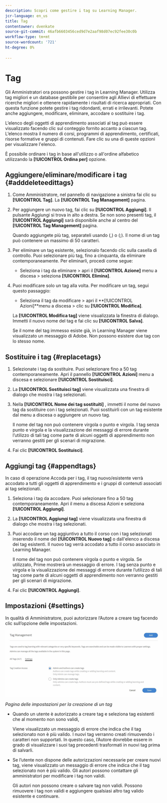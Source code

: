 ```yaml
---
description: Scopri come gestire i tag su Learning Manager.
jcr-language: en_us
title: Tag
contentowner: dvenkate
source-git-commit: 46afb6603456ced9d7e2aaf98d07ec92fee30c0b
workflow-type: tm+mt
source-wordcount: '721'
ht-degree: 0%

---
```




# Tag

Gli Amministratori ora possono gestire i tag in Learning Manager. Utilizza tag migliori e un database gestibile per consentire agli Allievi di effettuare ricerche migliori e ottenere rapidamente i risultati di ricerca appropriati. Con questa funzione potete gestire i tag ridondanti, errati e irrilevanti. Potete anche aggiungere, modificare, eliminare, accodare o sostituire i tag.

L’elenco degli oggetti di apprendimento associati al tag può essere visualizzato facendo clic sul conteggio fornito accanto a ciascun tag. L’elenco mostra il numero di corsi, programmi di apprendimento, certificati, risorse formative e gruppi di contenuti. Fare clic su una di queste opzioni per visualizzare l&#39;elenco.

È possibile ordinare i tag in base all&#39;utilizzo o all&#39;ordine alfabetico utilizzando la **[!UICONTROL Ordina per]** opzione.

## Aggiungere/eliminare/modificare i tag {#adddeleteedittags}

1. Come Amministratore, nel pannello di navigazione a sinistra fai clic su **[!UICONTROL Tag]**. La **[!UICONTROL Tag Management]** pagina.
1. Per aggiungere un nuovo tag, fai clic su **[!UICONTROL Aggiungi]**. Il pulsante Aggiungi si trova in alto a destra. Se non sono presenti tag, il **[!UICONTROL Aggiungi]** sarà disponibile anche al centro del **[!UICONTROL Tag Management]** pagina.

   Quando aggiungete più tag, separateli usando (,) o (;). Il nome di un tag può contenere un massimo di 50 caratteri.

1. Per eliminare un tag esistente, selezionalo facendo clic sulla casella di controllo. Puoi selezionare più tag, fino a cinquanta, da eliminare contemporaneamente. Per eliminarli, procedi come segue:

   * Seleziona i tag da eliminare > apri il **[!UICONTROL Azione]** menu a discesa > seleziona **[!UICONTROL Elimina]**.

1. Puoi modificare solo un tag alla volta. Per modificare un tag, segui questo passaggio:

   * Seleziona il tag da modificare > apri il **[!UICONTROL Azioni]**menu a discesa > clic su **[!UICONTROL Modifica]**.

   La **[!UICONTROL Modifica tag]** viene visualizzata la finestra di dialogo. Immetti il nuovo nome del tag e fai clic su **[!UICONTROL Salva]**.

   Se il nome del tag immesso esiste già, in Learning Manager viene visualizzato un messaggio di Adobe. Non possono esistere due tag con lo stesso nome.

## Sostituire i tag {#replacetags}

1. Selezionate i tag da sostituire. Puoi selezionare fino a 50 tag contemporaneamente. Apri il pannello **[!UICONTROL Azioni]** menu a discesa e selezionare **[!UICONTROL Sostituisci]**.
1. La **[!UICONTROL Sostituisci tag]** viene visualizzata una finestra di dialogo che mostra i tag selezionati.

1. Nella **[!UICONTROL Nome dei tag sostituiti]** , immetti il nome del nuovo tag da sostituire con i tag selezionati. Puoi sostituirli con un tag esistente dal menu a discesa o aggiungere un nuovo tag.

   Il nome del tag non può contenere virgola o punto e virgola.  I tag senza punto e virgola e la visualizzazione dei messaggi di errore durante l’utilizzo di tali tag come parte di alcuni oggetti di apprendimento non verranno gestiti per gli scenari di migrazione.

1. Fai clic **[!UICONTROL Sostituisci]**.

## Aggiungi tag {#appendtags}

In caso di operazione Accoda per i tag, il tag nuovo/esistente verrà accodato a tutti gli oggetti di apprendimento e i gruppi di contenuti associati ai tag selezionati.

1. Seleziona i tag da accodare. Puoi selezionare fino a 50 tag contemporaneamente. Apri il menu a discesa Azioni e seleziona **[!UICONTROL Aggiungi]**.
1. La  **[!UICONTROL Aggiungi tag]** viene visualizzata una finestra di dialogo che mostra i tag selezionati.
1. Puoi accodare un tag aggiuntivo a tutto il corso con i tag selezionati inserendo il nome del **[!UICONTROL Nuovo tag]** o dall&#39;elenco a discesa dei tag esistenti. Il nuovo tag verrà accodato a tutto il corso associato in Learning Manager.

   Il nome del tag non può contenere virgola o punto e virgola. Se utilizzato, Prime mostrerà un messaggio di errore. I tag senza punto e virgola e la visualizzazione dei messaggi di errore durante l’utilizzo di tali tag come parte di alcuni oggetti di apprendimento non verranno gestiti per gli scenari di migrazione.

1. Fai clic **[!UICONTROL Aggiungi]**.

## Impostazioni {#settings}

In qualità di Amministratore, puoi autorizzare l’Autore a creare tag facendo clic sull’opzione delle impostazioni.

![](assets/unknown-1.jpeg)

*Pagina delle impostazioni per la creazione di un tag*

* Quando un utente è autorizzato a creare tag e seleziona tag esistenti che al momento non sono validi,

  Viene visualizzato un messaggio di errore che indica che il tag selezionato non è più valido. I nuovi tag verranno creati rimuovendo i caratteri non supportati. In questo caso, l’Autore dovrebbe essere in grado di visualizzare i suoi tag precedenti trasformati in nuovi tag prima di salvarli.

* Se l’utente non dispone delle autorizzazioni necessarie per creare nuovi tag, viene visualizzato un messaggio di errore che indica che il tag selezionato non è più valido. Gli autori possono contattare gli amministratori per modificare i tag non validi.

  Gli autori non possono creare o salvare tag non validi. Possono rimuovere i tag non validi e aggiungere qualsiasi altro tag valido esistente e continuare.
